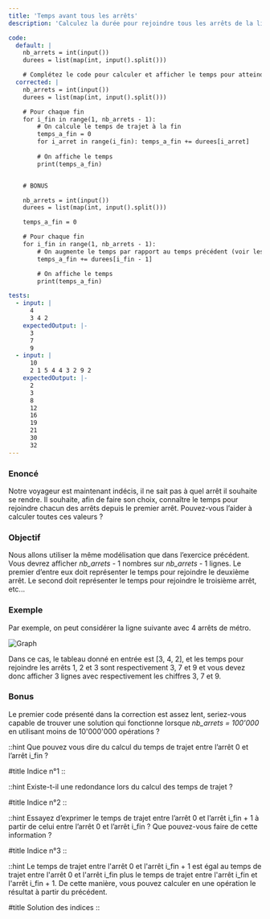 ```yaml
---
title: 'Temps avant tous les arrêts'
description: 'Calculez la durée pour rejoindre tous les arrêts de la ligne de métro'

code:
  default: |
    nb_arrets = int(input())
    durees = list(map(int, input().split()))

    # Complétez le code pour calculer et afficher le temps pour atteindre tous les arrêts
  corrected: |
    nb_arrets = int(input())
    durees = list(map(int, input().split()))

    # Pour chaque fin
    for i_fin in range(1, nb_arrets - 1):
        # On calcule le temps de trajet à la fin
        temps_a_fin = 0
        for i_arret in range(i_fin): temps_a_fin += durees[i_arret]
        
        # On affiche le temps
        print(temps_a_fin)


    # BONUS

    nb_arrets = int(input())
    durees = list(map(int, input().split()))

    temps_a_fin = 0

    # Pour chaque fin
    for i_fin in range(1, nb_arrets - 1):
        # On augmente le temps par rapport au temps précédent (voir les indices)
        temps_a_fin += durees[i_fin - 1]

        # On affiche le temps
        print(temps_a_fin)

tests:
  - input: |
      4
      3 4 2
    expectedOutput: |-
      3
      7
      9
  - input: |
      10
      2 1 5 4 4 3 2 9 2
    expectedOutput: |-
      2
      3
      8
      12
      16
      19
      21
      30
      32
---
```


### Enoncé

Notre voyageur est maintenant indécis, il ne sait pas à quel arrêt il souhaite se rendre. Il souhaite, afin de faire son choix, connaître le temps pour rejoindre chacun des arrêts depuis le premier arrêt. Pouvez-vous l’aider à calculer toutes ces valeurs ?

### Objectif

Nous allons utiliser la même modélisation que dans l’exercice précédent. Vous devrez afficher _nb_arrets_ - 1 nombres sur _nb_arrets_ - 1 lignes. Le premier d’entre eux doit représenter le temps pour rejoindre le deuxième arrêt. Le second doit représenter le temps pour rejoindre le troisième arrêt, etc...

### Exemple

Par exemple, on peut considérer la ligne suivante avec 4 arrêts de métro.

![Graph](/polympiads/graph-metro-polympiads.png)

Dans ce cas, le tableau donné en entrée est [3, 4, 2], et les temps pour rejoindre les arrêts 1, 2 et 3 sont respectivement 3, 7 et 9 et vous devez donc afficher 3 lignes avec respectivement les chiffres 3, 7 et 9.

### Bonus

Le premier code présenté dans la correction est assez lent, seriez-vous capable de trouver une solution qui fonctionne lorsque _nb_arrets = 100'000_ en utilisant moins de 10'000'000 opérations ?

::hint
Que pouvez vous dire du calcul du temps de trajet entre l’arrêt 0 et l’arrêt i_fin ?

#title
Indice n°1
::

::hint
Existe-t-il une redondance lors du calcul des temps de trajet ?

#title
Indice n°2
::

::hint
Essayez d’exprimer le temps de trajet entre l’arrêt 0 et l’arrêt i_fin + 1 à partir de celui entre l’arrêt 0 et l’arrêt i_fin ? Que pouvez-vous faire de cette information ?

#title
Indice n°3
::

::hint
Le temps de trajet entre l'arrêt 0 et l'arrêt i_fin + 1 est égal au temps de trajet entre l'arrêt 0 et l'arrêt i_fin plus le temps de trajet entre l'arrêt i_fin et l'arrêt i_fin + 1. De cette manière, vous pouvez calculer en une opération le résultat à partir du précédent.

#title
Solution des indices
::
